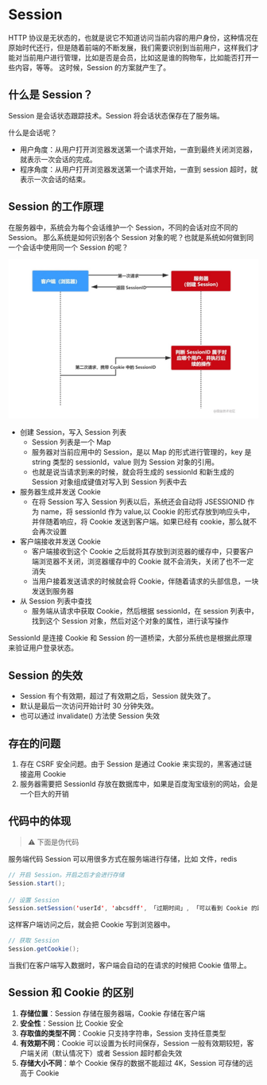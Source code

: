 # Session
HTTP 协议是无状态的，也就是说它不知道访问当前内容的用户身份，这种情况在原始时代还行，但是随着前端的不断发展，我们需要识别到当前用户，这样我们才能对当前用户进行管理，比如是否是会员，比如这是谁的购物车，比如能否打开一些内容，等等。
这时候，Session 的方案就产生了。



## 什么是 Session？
Session 是会话状态跟踪技术。Session 将会话状态保存在了服务端。

什么是会话呢？
* 用户角度：从用户打开浏览器发送第一个请求开始，一直到最终关闭浏览器，就表示一次会话的完成。
* 程序角度：从用户打开浏览器发送第一个请求开始，一直到 session 超时，就表示一次会话的结束。



## Session 的工作原理
在服务器中，系统会为每个会话维护一个 Session，不同的会话对应不同的 Session。
那么系统是如何识别各个 Session 对象的呢？也就是系统如何做到同一个会话中使用同一个 Session 的呢？

![Session 认证流程](./Session认证流程.jpg)


* 创建 Session，写入 Session 列表
  * Session 列表是一个 Map
  * 服务器对当前应用中的 Session，是以 Map 的形式进行管理的，key 是 string 类型的 sessionId，value 则为 Session 对象的引用。
  * 也就是说当请求到来的时候，就会将生成的 sessionId 和新生成的 Session 对象组成键值对写入到 Session 列表中去
* 服务器生成并发送 Cookie
  * 在将 Session 写入 Session 列表以后，系统还会自动将 JSESSIONID 作为 name，将 sessionId 作为 value,以 Cookie 的形式存放到响应头中，并伴随着响应，将 Cookie 发送到客户端。如果已经有 cookie，那么就不会再次设置
* 客户端接收并发送 Cookie
  * 客户端接收到这个 Cookie 之后就将其存放到浏览器的缓存中，只要客户端浏览器不关闭，浏览器缓存中的 Cookie 就不会消失，关闭了也不一定消失
  * 当用户接着发送请求的时候就会将 Cookie，伴随着请求的头部信息，一块发送到服务器
* 从 Session 列表中查找
  * 服务端从请求中获取 Cookie，然后根据 sessionId，在 session 列表中，找到这个 Session 对象，然后对这个对象的属性，进行读写操作

SessionId 是连接 Cookie 和 Session 的一道桥梁，大部分系统也是根据此原理来验证用户登录状态。





## Session 的失效
* Session 有个有效期，超过了有效期之后，Session 就失效了。
* 默认是最后一次访问开始计时 30 分钟失效。
* 也可以通过 invalidate() 方法使 Session 失效



## 存在的问题
1. 存在 CSRF 安全问题。由于 Session 是通过 Cookie 来实现的，黑客通过链接盗用 Cookie
2. 服务器需要把 SessionId 存放在数据库中，如果是百度淘宝级别的网站，会是一个巨大的开销




## 代码中的体现
> ⚠️ 下面是伪代码


服务端代码
Session 可以用很多方式在服务端进行存储，比如 文件，redis
```java
// 开启 Session。开启之后才会进行存储
Session.start();

// 设置 Session
Session.setSession('userId', 'abcsdff', 「过期时间」, 「可以看到 Cookie 的路径」);
```
这样客户端访问之后，就会把 Cookie 写到浏览器中。


```java
// 获取 Session
Session.getCookie();
```

当我们在客户端写入数据时，客户端会自动的在请求的时候把 Cookie 值带上。



## Session 和 Cookie 的区别
1. **存储位置**：Session 存储在服务器端，Cookie 存储在客户端
2. **安全性**：Session 比 Cookie 安全
3. **存取值的类型不同**：Cookie 只支持字符串，Session 支持任意类型
4. **有效期不同**：Cookie 可以设置为长时间保存，Session 一般有效期较短，客户端关闭（默认情况下）或者 Session 超时都会失效
5. **存储大小不同**：单个 Cookie 保存的数据不能超过 4K，Session 可存储的远高于 Cookie